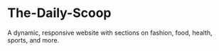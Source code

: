 # The-Daily-Scoop
A dynamic, responsive website with sections on fashion, food, health, sports, and more.
